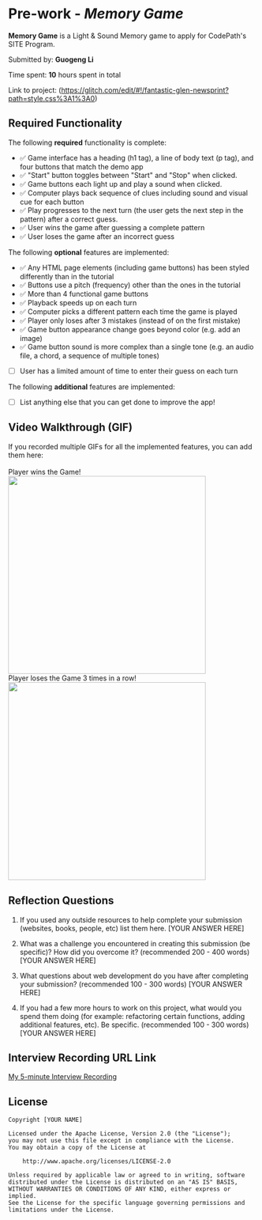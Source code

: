 # Pre-work - *Memory Game*

**Memory Game** is a Light & Sound Memory game to apply for CodePath's SITE Program. 

Submitted by: **Guogeng Li**

Time spent: **10** hours spent in total

Link to project: (https://glitch.com/edit/#!/fantastic-glen-newsprint?path=style.css%3A1%3A0)

## Required Functionality

The following **required** functionality is complete:

* &#x2705; Game interface has a heading (h1 tag), a line of body text (p tag), and four buttons that match the demo app
* &#x2705; "Start" button toggles between "Start" and "Stop" when clicked. <br>
* &#x2705; Game buttons each light up and play a sound when clicked. 
* &#x2705; Computer plays back sequence of clues including sound and visual cue for each button
* &#x2705; Play progresses to the next turn (the user gets the next step in the pattern) after a correct guess. 
* &#x2705; User wins the game after guessing a complete pattern
* &#x2705; User loses the game after an incorrect guess

The following **optional** features are implemented:

* &#x2705; Any HTML page elements (including game buttons) has been styled differently than in the tutorial
* &#x2705; Buttons use a pitch (frequency) other than the ones in the tutorial
* &#x2705; More than 4 functional game buttons
* &#x2705; Playback speeds up on each turn
* &#x2705; Computer picks a different pattern each time the game is played
* &#x2705; Player only loses after 3 mistakes (instead of on the first mistake)
* &#x2705; Game button appearance change goes beyond color (e.g. add an image)
* &#x2705; Game button sound is more complex than a single tone (e.g. an audio file, a chord, a sequence of multiple tones)
* [ ] User has a limited amount of time to enter their guess on each turn

The following **additional** features are implemented:

- [ ] List anything else that you can get done to improve the app!

## Video Walkthrough (GIF)

If you recorded multiple GIFs for all the implemented features, you can add them here:<br>
<br>
Player wins the Game!<br>
<img src = "http://g.recordit.co/m1MZTmHZhh.gif" width = 400><br>
Player loses the Game 3 times in a row!<br>
<img src = "http://g.recordit.co/8UNTWEm8xp.gif" width = 400><br>


## Reflection Questions
1. If you used any outside resources to help complete your submission (websites, books, people, etc) list them here. 
[YOUR ANSWER HERE]

2. What was a challenge you encountered in creating this submission (be specific)? How did you overcome it? (recommended 200 - 400 words) 
[YOUR ANSWER HERE]

3. What questions about web development do you have after completing your submission? (recommended 100 - 300 words) 
[YOUR ANSWER HERE]

4. If you had a few more hours to work on this project, what would you spend them doing (for example: refactoring certain functions, adding additional features, etc). Be specific. (recommended 100 - 300 words) 
[YOUR ANSWER HERE]



## Interview Recording URL Link

[My 5-minute Interview Recording](your-link-here)


## License

    Copyright [YOUR NAME]

    Licensed under the Apache License, Version 2.0 (the "License");
    you may not use this file except in compliance with the License.
    You may obtain a copy of the License at

        http://www.apache.org/licenses/LICENSE-2.0

    Unless required by applicable law or agreed to in writing, software
    distributed under the License is distributed on an "AS IS" BASIS,
    WITHOUT WARRANTIES OR CONDITIONS OF ANY KIND, either express or implied.
    See the License for the specific language governing permissions and
    limitations under the License.
